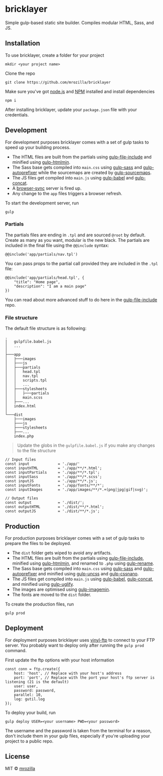 # bricklayer

Simple gulp-based static site builder. Compiles modular HTML, Sass, and JS.

## Installation 

To use bricklayer, create a folder for your project
```
mkdir <your project name>
```
Clone the repo
```
git clone https://github.com/mrozilla/bricklayer
```

Make sure you've got [node.js](https://nodejs.org/) and [NPM](https://www.npmjs.com/) installed and install dependencies
```
npm i
```
After installing bricklayer, update your ```package.json``` file with your credentials.

## Development

For development purposes bricklayer comes with a set of gulp tasks to speed up your building process. 
- The HTML files are built from the partials using [gulp-file-include](https://github.com/coderhaoxin/gulp-file-include) and minified using [gulp-htmlmin](https://github.com/jonschlinkert/gulp-htmlmin). 
- The Sass base gets compiled into ```main.css``` using [gulp-sass](https://github.com/dlmanning/gulp-sass) and [gulp-autoprefixer](https://github.com/sindresorhus/gulp-autoprefixer) while the sourcemaps are created by [gulp-sourcemaps](https://github.com/floridoo/gulp-sourcemaps). 
- The JS files get compiled into ```main.js``` using [gulp-babel](https://github.com/babel/gulp-babel) and [gulp-concat](https://github.com/contra/gulp-concat). 
- A [browser-sync](https://github.com/Browsersync/browser-sync) server is fired up. 
- Any change to the ```app``` files triggers a browser refresh.

To start the development server, run
```
gulp
```
### Partials

The partials files are ending in ```.tpl``` and are sourced ```@root``` by default. Create as many as you want, modular is the new black. The partials are included in the final file using the ```@@include``` syntax:
```
@@include('app/partials/nav.tpl')
```
You can pass props to the partial call provided they are included in the ```.tpl``` file:
```
@@include('app/partials/head.tpl', {
    "title": "Home page",
    "description": "I am a main page"
})
```
You can read about more advanced stuff to do here in the [gulp-file-include](https://github.com/coderhaoxin/gulp-file-include) repo.
### File structure
The default file structure is as following:
```
.
│   gulpfile.babel.js
│   ...
│
├───app
│   ├───images
│   ├───js
│   ├───partials
│   │   head.tpl
│   │   nav.tpl
│   │   scripts.tpl
│   │   ...
│   ├───stylesheets
│   │   ├───partials
│   │   main.scss
│   ├───...
│   index.html
│   
└───dist
    ├───images
    ├───js
    ├───stylesheets
    ├───...
    index.php

```

> Update the globs in the ```gulpfile.babel.js``` if you make any changes to the file structure

```
// Input files
const input				= './app/'
const inputHTML     	= './app/**/*.html';
const inputPartials 	= './app/**/*.tpl';
const inputSass     	= './app/**/*.scss';
const inputJS       	= './app/**/*.js';
const inputFonts		= './app/fonts/**/*';
const inputImages 		= './app/images/**/*.+(png|jpg|gif|svg)';

// Output files
const output        	= './dist/';
const outputHTML		= './dist/**/*.html';
const outputJS			= './dist/**/*.js';
```

## Production

For production purposes bricklayer comes with a set of gulp tasks to prepare the files to be deployed.
- The ```dist``` folder gets wiped to avoid any artifacts. 
- The HTML files are built from the partials using [gulp-file-include](https://github.com/coderhaoxin/gulp-file-include), minified using [gulp-htmlmin](https://github.com/jonschlinkert/gulp-htmlmin), and renamed to ```.php``` using [gulp-rename](https://github.com/hparra/gulp-rename). 
- The Sass base gets compiled into ```main.css``` using [gulp-sass](https://github.com/dlmanning/gulp-sass) and [gulp-autoprefixer](https://github.com/sindresorhus/gulp-autoprefixer) and minified using [gulp-uncss](https://github.com/ben-eb/gulp-uncss) and [gulp-cssnano](https://github.com/ben-eb/gulp-cssnano).
- The JS files get compiled into ```main.js``` using [gulp-babel](https://github.com/babel/gulp-babel), [gulp-concat](https://github.com/contra/gulp-concat), and minified using [gulp-uglify](https://github.com/terinjokes/gulp-uglify). 
- The images are optimised using [gulp-imagemin](https://github.com/sindresorhus/gulp-imagemin). 
- The fonts are moved to the ```dist``` folder.

To create the production files, run
```
gulp prod
```
## Deployment
For deployment purposes bricklayer uses [vinyl-ftp](https://github.com/morris/vinyl-ftp) to connect to your FTP server. You probably want to deploy only after running the ```gulp prod``` command.

First update the ftp options with your host information
```
const conn = ftp.create({
	host: 'host', // Replace with your host's address
	port: 'port', // Replace with the port your host's ftp server is listening (21 is the default)
	user: user,
	password: password,
	parallel: 10,
	log: gutil.log
});
```

To deploy your build, run
```
gulp deploy USER=<your username> PWD=<your password>
```
The username and the password is taken from the terminal for a reason, don't include them in your gulp files, especially if you're uploading your project to a public repo.

## License
MIT © [mrozilla](http://mrozilla.cz)